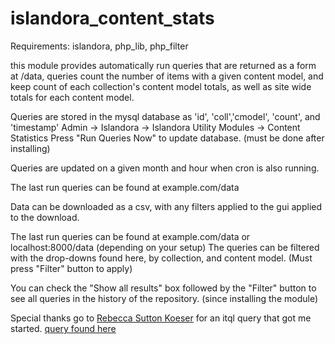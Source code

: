 # islandora\_content\_stats

Requirements: islandora, php\_lib, php\_filter

this module provides automatically run queries that are returned as a form at /data,
queries count the number of items with a given content model, and keep count of each collection's content model totals, as well as site wide totals for each content model.


Queries are stored in the mysql database as 'id', 'coll','cmodel', 'count', and 'timestamp'
Admin -> Islandora -> Islandora Utility Modules -> Content Statistics
Press "Run Queries Now" to update database. (must be done after installing)

Queries are updated on a given month and hour when cron is also running.

The last run queries can be found at example.com/data

Data can be downloaded as a csv, with any filters applied to the gui applied to the download.

The last run queries can be found at example.com/data or localhost:8000/data (depending on your setup)
The queries can be filtered with the drop-downs found here, by collection, and content model. (Must press "Filter" button to apply)

You can check the "Show all results" box followed by the "Filter" button to see all queries in the history of the repository. (since installing the module)

Special thanks go to
[Rebecca Sutton Koeser](https://github.com/rlskoeser) for an itql query that got me started.
[query found here](https://rlskoeser.github.io/2010/04/06/fedora-risearch-query-get-object-totals-cmodel)
